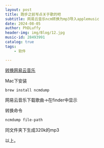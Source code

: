 ```yaml
---
layout: post
title: 跑步之前写点关于歌的吧
subtitle: 网易云音乐ncm转换为mp3导入applemusic
date: 2024-08-05
author: PhDLuffy
header-img: img/Blog/12.jpg
music-id: 28493991
catalog: true
tags:
    - 软件

---
```


[转换网易云音乐](https://github.com/taurusxin/ncmdump)

Mac下安装

```bash
brew install ncmdump
```

网易云音乐下载歌曲→在finder中显示

转换命令

```bash
ncmdump file-path
```

同文件夹下生成320k的mp3

以上。
